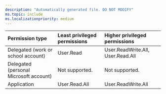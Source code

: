 ```yaml
---
description: "Automatically generated file. DO NOT MODIFY"
ms.topic: include
ms.localizationpriority: medium
---
```


|Permission type|Least privileged permissions|Higher privileged permissions|
|:---|:---|:---|
|Delegated (work or school account)|User.Read|User.ReadWrite.All, User.Read.All|
|Delegated (personal Microsoft account)|Not supported.|Not supported.|
|Application|User.Read.All|User.ReadWrite.All|


